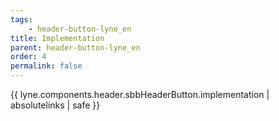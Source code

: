 ```yaml
---
tags: 
    - header-button-lyne_en
title: Implementation
parent: header-button-lyne_en
order: 4
permalink: false  
---
```

{{ lyne.components.header.sbbHeaderButton.implementation | absolutelinks | safe }}